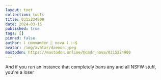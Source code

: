 ```yaml
---
layout: toot
collection: toots
title: 0315224900
date: 2024-03-15
published: true
tags: []
pinned: false
author: ⸸ commander ░ nova ⸸ :~$
avatar: /img/avatar/daemon.jpeg
mastodon: https://mastodon.online/@cmdr_nova/0315224900
---
```


And if you run an instance that completely bans any and all NSFW stuff, you're a loser
